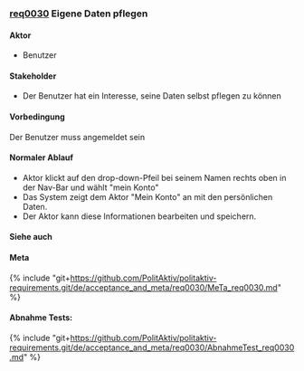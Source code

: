 ### [req0030](https://github.com/PolitAktiv/politaktiv-requirements/tree/master/de/requirements/req0030.md) Eigene Daten pflegen

#### Aktor
 * Benutzer

#### Stakeholder
 * Der Benutzer hat ein Interesse, seine Daten selbst pflegen zu können


#### Vorbedingung
Der Benutzer muss angemeldet sein

#### Normaler Ablauf
 * Aktor klickt auf den drop-down-Pfeil bei seinem Namen rechts oben in der Nav-Bar und wählt "mein Konto"
 * Das System zeigt dem Aktor "Mein Konto" an mit den persönlichen Daten.
 * Der Aktor kann diese Informationen bearbeiten und speichern.

#### Siehe auch

#### Meta
{% include "git+https://github.com/PolitAktiv/politaktiv-requirements.git/de/acceptance_and_meta/req0030/MeTa_req0030.md" %} 

#### Abnahme Tests:
{% include "git+https://github.com/PolitAktiv/politaktiv-requirements.git/de/acceptance_and_meta/req0030/AbnahmeTest_req0030.md" %}